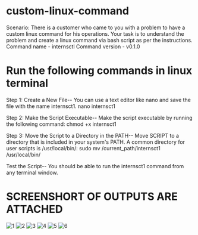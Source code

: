 # custom-linux-command
Scenario: There is a customer who came to you with a problem to have a custom linux command for his operations. Your task is to understand the problem and create a linux command via bash script as per the instructions. 
Command name - internsctl
Command version - v0.1.0

# Run the following commands in linux terminal
Step 1: Create a New File-- You can use a text editor like nano and save the file with the name internsct1. 
nano internsct1

Step 2: Make the Script Executable-- Make the script executable by running the following command:
chmod +x internsct1

Step 3: Move the Script to a Directory in the PATH-- Move SCRIPT to a directory that is included in your system's PATH. A common directory for user scripts is /usr/local/bin/:
sudo mv /current_path/internsct1 /usr/local/bin/

Test the Script-- You should be able to run the internsct1 command from any terminal window. 

# SCREENSHORT OF OUTPUTS ARE ATTACHED

![1 ](https://github.com/Taman26kaur/custom-linux-command/assets/100130372/95c484d7-2f97-4d70-ab6f-af4f485521a4)
![2](https://github.com/Taman26kaur/custom-linux-command/assets/100130372/54200019-534e-4604-bd8b-8fc0d99e7de9)
![3](https://github.com/Taman26kaur/custom-linux-command/assets/100130372/8d5e54b4-82c9-4e2d-a50b-8326eae6fb22)
![4](https://github.com/Taman26kaur/custom-linux-command/assets/100130372/5009e1ff-438b-484d-8fda-d88ebd85ad87)
![5](https://github.com/Taman26kaur/custom-linux-command/assets/100130372/6d0893ba-262a-4bfe-a355-944a0a808786)
![6](https://github.com/Taman26kaur/custom-linux-command/assets/100130372/812e222a-3818-4280-a3ca-bf66c746e79f)

